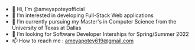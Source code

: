 - 👋 Hi, I’m @ameyapoteyofficial
- 💞️ I’m interested in developing Full-Stack Web applications
- 🌱 I’m currently pursuing my Master's in Computer Science from the University of Texas at Dallas
- 👀 I’m looking for Software Developer Interships for Spring/Summer 2022
- 📫 How to reach me : ameyapotey619@gmail.com

<!---
ameyapoteyofficial/ameyapoteyofficial is a ✨ special ✨ repository because its `README.md` (this file) appears on your GitHub profile.
You can click the Preview link to take a look at your changes.
--->
